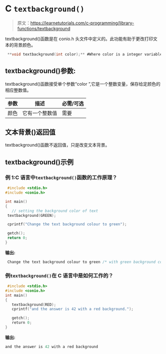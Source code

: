# C `textbackground()`

> 原文：<https://learnetutorials.com/c-programming/library-functions/textbackground>

textbackground()函数是在 conio.h 头文件中定义的。此功能有助于更改打印文本的背景颜色。

```c
 **void textbackground(int color);** #Where color is a integer variable 

```

## textbackground()参数:

textbackground()函数接受单个参数“color ”,它是一个整数变量，保存给定颜色的相应整数值。

| 参数 | 描述 | 必需/可选 |
| --- | --- | --- |
| 颜色 | 它有一个整数值 | 需要 |

## 文本背景()返回值

textbackground()函数不返回值，只是改变文本背景。

## textbackground()示例

### 例 1:C 语言中`textbackground()`函数的工作原理？

```c
 #include <stdio.h>
#include <conio.h>

int main()  
{  
   // setting the background color of text
 textbackground(GREEN);

 cprintf("Change the text background colour to green");

 getch();
 return 0;
} 

```

**输出:**

```c
 Change the text background colour to green /* with green background colour */ 
```

### 例`textbackground()`在 C 语言中是如何工作的？

```c
 #include <stdio.h>
#include <conio.h>
int main()  
{
   textbackground(RED);
   cprintf("and the answer is 42 with a red background.");

   getch();
   return 0;
} 

```

**输出:**

```c
and the answer is 42 with a red background

```